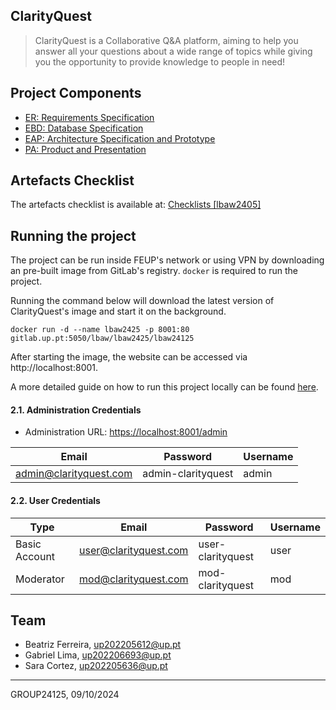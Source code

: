 ## ClarityQuest

> ClarityQuest is a Collaborative Q&A platform, aiming to help you answer all your questions about a wide range of topics while giving you the opportunity to provide knowledge to people in need!

## Project Components

* [ER: Requirements Specification](https://gitlab.up.pt/lbaw/lbaw2425/lbaw24125/-/wikis/er)
* [EBD: Database Specification](https://gitlab.up.pt/lbaw/lbaw2425/lbaw24125/-/wikis/ebd)
* [EAP: Architecture Specification and Prototype](https://gitlab.up.pt/lbaw/lbaw2425/lbaw24125/-/wikis/eap)
* [PA: Product and Presentation](https://gitlab.up.pt/lbaw/lbaw2425/lbaw24125/-/wikis/pa)

## Artefacts Checklist

The artefacts checklist is available at: [Checklists [lbaw2405]](https://docs.google.com/spreadsheets/d/1wYn5ffQm20_wKMxD2ZR3perkGi6s6RD3p_9f2RkwdUA/edit?gid=1236141839#gid=1236141839)

## Running the project

The project can be run inside FEUP's network or using VPN by downloading an pre-built image from GitLab's registry. `docker` is required to run the project.

Running the command below will download the latest version of ClarityQuest's image and start it on the background.
```
docker run -d --name lbaw2425 -p 8001:80 gitlab.up.pt:5050/lbaw/lbaw2425/lbaw24125
```

After starting the image, the website can be accessed via http://localhost:8001.

A more detailed guide on how to run this project locally can be found [here](./src/README.md).

#### 2.1. Administration Credentials

* Administration URL: [https://localhost:8001/admin](https://localhost:8001/admin)

| Email | Password | Username |
|-------|----------|----------|
| admin@clarityquest.com | admin-clarityquest | admin |

#### 2.2. User Credentials

| Type | Email | Password | Username |
|------|-------|----------|----------|
| Basic Account | user@clarityquest.com | user-clarityquest | user |
| Moderator | mod@clarityquest.com | mod-clarityquest | mod |


## Team

* Beatriz Ferreira, up202205612@up.pt
* Gabriel Lima, up202206693@up.pt
* Sara Cortez, up202205636@up.pt

***
GROUP24125, 09/10/2024
